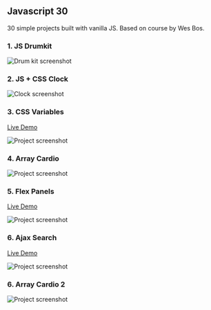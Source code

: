 ## Javascript 30

30 simple projects built with vanilla JS. Based on course by Wes Bos.

### 1. JS Drumkit

![Drum kit screenshot](https://i.imgur.com/j7i5t1G.png)

### 2. JS + CSS Clock

![Clock screenshot](https://i.imgur.com/N8qq069.png)

### 3. CSS Variables
<a target="_blank" href="https://ronan-f.github.io/css-variables" >Live Demo</a>

![Project screenshot](https://i.imgur.com/nD1WPR4.png)

### 4. Array Cardio

![Project screenshot](https://i.imgur.com/SnyEoJW.png)

### 5. Flex Panels
<a target="_blank" href="https://ronan-f.github.io/flex-panels">Live Demo</a>

![Project screenshot](https://i.imgur.com/1Ri6dtG.png)

### 6. Ajax Search
<a target="_blank" href="https://ronan-f.github.io/search">Live Demo</a>

![Project screenshot](https://i.imgur.com/KuJ2mQB.png)

### 6. Array Cardio 2

![Project screenshot](https://i.imgur.com/FeJycfR.png)